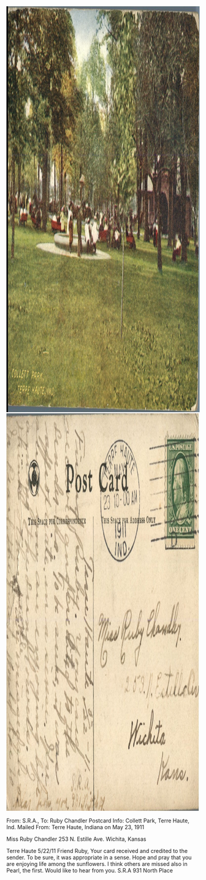 <html><body><a href="/wp-content/uploads/2014/04/postcard-2014-20140424_17012162_0076.jpg"><img class="alignnone size-full wp-image-352" src="/wp-content/uploads/2014/04/postcard-2014-20140424_17012162_0076.jpg" alt="postcard-2014-20140424_17012162_0076" width="1533" height="1059"></a> <a href="/wp-content/uploads/2014/04/postcard-2014-20140424_17012925_0077.jpg"><img class="alignnone size-full wp-image-353" src="/wp-content/uploads/2014/04/postcard-2014-20140424_17012925_0077.jpg" alt="postcard-2014-20140424_17012925_0077" width="1533" height="1037"></a>

From: S.R.A., To: Ruby Chandler
Postcard Info: Collett Park, Terre Haute, Ind.
Mailed From: Terre Haute, Indiana on May 23, 1911

Miss Ruby Chandler
253 N. Estille Ave.
Wichita, Kansas

Terre Haute 5/22/11
Friend Ruby,
Your card received and credited to the sender. To be sure, it was appropriate in a sense. Hope and pray that you are enjoying life among the sunflowers. I think others are missed also in Pearl, the first. Would like to hear from you.
S.R.A
931 North Place</body></html>
